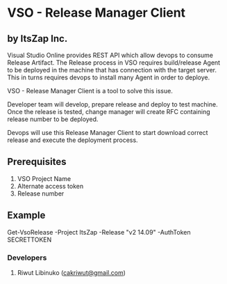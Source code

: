 # VSO - Release Manager Client
## by ItsZap Inc.

Visual Studio Online provides REST API which allow devops to 
consume Release Artifact. 
The Release process in VSO requires build/release Agent to 
be deployed in the machine that has connection with the target server.
This in turns requires devops to install many Agent in order to deploye.

VSO - Release Manager Client is a tool to solve this issue.

Developer team will develop, prepare release and deploy to test machine.
Once the release is tested, change manager will create RFC containing
release number to be deployed.

Devops will use this Release Manager Client to start download
correct release and execute the deployment process.

## Prerequisites
1. VSO Project Name
2. Alternate access token
3. Release number

## Example
Get-VsoRelease -Project ItsZap -Release "v2 14.09" -AuthToken SECRETTOKEN



### Developers
1. Riwut Libinuko ([cakriwut@gmail.com](mailto://cakriwut@gmail.com))

